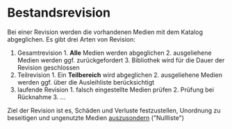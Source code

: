 # Bestandsrevision

Bei einer Revision werden die vorhandenen Medien mit dem Katalog abgeglichen. Es gibt drei Arten von Revision:

  1. Gesamtrevision
    1. **Alle** Medien werden abgeglichen
    2. ausgeliehene Medien werden ggf. zurückgefordert
    3. Bibliothek wird für die Dauer der Revision geschlossen
  2. Teilrevision
    1. Ein **Teilbereich** wird abgeglichen
    2. ausgeliehene Medien werden ggf. über die Ausleihliste berücksichtigt
  3. laufende Revision
    1. falsch eingestellte Medien prüfen
    2. Prüfung bei Rücknahme
    3. ...

Ziel der Revision ist es, Schäden und Verluste festzustellen, Unordnung zu beseitigen und ungenutzte Medien [auszusondern](makulierung.md) ("Nullliste")